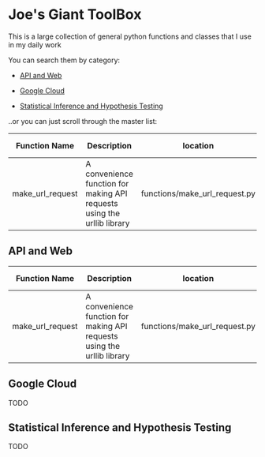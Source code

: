# Joe's Giant ToolBox

This is a large collection of general python functions and classes that I use in my daily work

You can search them by category:

* [API and Web](#api-and-web) 

* [Google Cloud](#google-cloud)

* [Statistical Inference and Hypothesis Testing](#statistical-inference-and-hypothesis-testing)

..or you can just scroll through the master list:

Function Name    | Description                                                             | location                      | code completed | documented | tests                       |
-----------------|-------------------------------------------------------------------------|-------------------------------|----------------|------------|-----------------------------|
make_url_request | A convenience function for making API requests using the urllib library | functions/make_url_request.py | x              | x          | tests/make_url_request.py   |

## API and Web

Function Name    | Description                                                             | location                      | code completed | documented | tests                       |
-----------------|-------------------------------------------------------------------------|-------------------------------|----------------|------------|-----------------------------|
make_url_request | A convenience function for making API requests using the urllib library | functions/make_url_request.py | x              | x          | tests/make_url_request.py   |

## Google Cloud

TODO 

## Statistical Inference and Hypothesis Testing 

TODO

